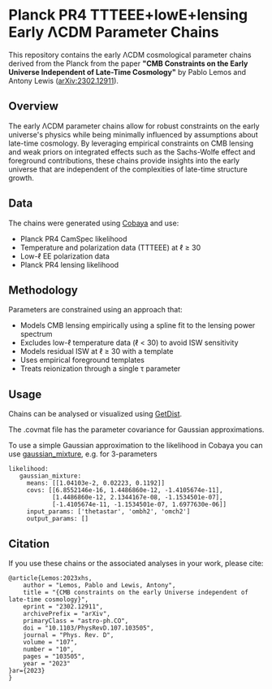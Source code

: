 # Planck PR4 TTTEEE+lowE+lensing Early ΛCDM Parameter Chains

This repository contains the early ΛCDM cosmological parameter chains derived from the Planck from the paper **"CMB Constraints on the Early Universe Independent of Late-Time Cosmology"** by Pablo Lemos and Antony Lewis ([arXiv:2302.12911](https://arxiv.org/abs/2302.12911)).

## Overview

The early ΛCDM parameter chains allow for robust constraints on the early universe's physics while being minimally influenced by assumptions about late-time cosmology. By leveraging empirical constraints on CMB lensing and weak priors on integrated effects such as the Sachs-Wolfe effect and foreground contributions, these chains provide insights into the early universe that are independent of the complexities of late-time structure growth.

## Data

The chains were generated using [Cobaya](https://github.com/CobayaSampler/cobaya) and use:
- Planck PR4 CamSpec likelihood
- Temperature and polarization data (TTTEEE) at ℓ ≥ 30
- Low-ℓ EE polarization data
- Planck PR4 lensing likelihood

## Methodology

Parameters are constrained using an approach that:
- Models CMB lensing empirically using a spline fit to the lensing power spectrum
- Excludes low-ℓ temperature data (ℓ < 30) to avoid ISW sensitivity
- Models residual ISW at ℓ ≥ 30 with a template
- Uses empirical foreground templates
- Treats reionization through a single τ parameter

## Usage

Chains can be analysed or visualized using [GetDist](https://getdist.readthedocs.io/).

The .covmat file has the parameter covariance for Gaussian approximations.

To use a simple Gaussian approximation to the likelihood in Cobaya you can use [gaussian_mixture](https://cobaya.readthedocs.io/en/latest/likelihood_gaussian_mixture.html), e.g. for 3-parameters

```
likelihood:
   gaussian_mixture:
     means: [[1.04103e-2, 0.02223, 0.1192]]
     covs: [[6.8552146e-16, 1.4486860e-12, -1.4105674e-11],
            [1.4486860e-12, 2.1344167e-08, -1.1534501e-07],
            [-1.4105674e-11, -1.1534501e-07, 1.6977630e-06]]
     input_params: ['thetastar', 'ombh2', 'omch2']
     output_params: []
```


## Citation

If you use these chains or the associated analyses in your work, please cite:
```
@article{Lemos:2023xhs,
    author = "Lemos, Pablo and Lewis, Antony",
    title = "{CMB constraints on the early Universe independent of late-time cosmology}",
    eprint = "2302.12911",
    archivePrefix = "arXiv",
    primaryClass = "astro-ph.CO",
    doi = "10.1103/PhysRevD.107.103505",
    journal = "Phys. Rev. D",
    volume = "107",
    number = "10",
    pages = "103505",
    year = "2023"
}ar={2023}
}
```


 
